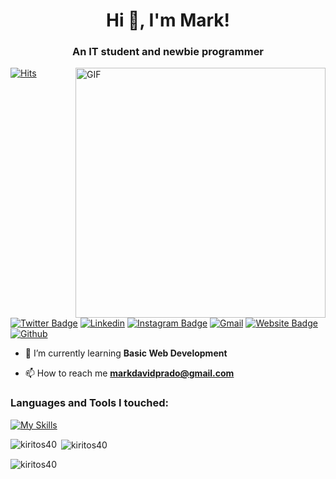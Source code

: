<h1 align="center">Hi 👋, I'm Mark!</h1>
<h3 align="center">An IT student and newbie programmer</h3>
<img align="right" alt="GIF" width="400" src="https://media.tenor.com/ojD7kYfG7FsAAAAi/marin-marin-kitagawa.gif">

[![Hits](https://hits.seeyoufarm.com/api/count/incr/badge.svg?url=https%3A%2F%2Fgithub.com%2FkiritoS40%2FkiritoS40&count_bg=%2379C83D&title_bg=%23555555&icon=&icon_color=%23E7E7E7&title=Profile+Views&edge_flat=false)](https://hits.seeyoufarm.com)
[![Twitter Badge](https://img.shields.io/badge/-Twitter-1da1f2?labelColor=1da1f2&logo=twitter&logoColor=white&link=https://twitter.com/mddp)](https://twitter.com/mddp)
[![Linkedin](https://img.shields.io/badge/-LinkedIn-blue?style=flat&logo=Linkedin&logoColor=white)](https://www.linkedin.com/in/mddp/)
[![Instagram Badge](https://img.shields.io/badge/-Instagram-purple?logo=instagram&logoColor=white&link=https://instagram.com/mddp/)](https://www.instagram.com/mddp)
[![Gmail](https://img.shields.io/badge/-Gmail-c14438?style=flat&logo=Gmail&logoColor=white)](mailto:markdavidprado@gmail.com)
[![Website Badge](https://img.shields.io/badge/-Website-c14438?style=flat&logo=Google-Chrome&logoColor=white&link=https://pytopia.ai)](https://pytopia.ai)
[![Github](https://img.shields.io/github/followers/kiritoS40?label=Follow&style=social)](https://github.com/kiritoS40)

- 🌱 I’m currently learning **Basic Web Development**

- 📫 How to reach me **markdavidprado@gmail.com**

<h3 align="left">Languages and Tools I touched:</h3>

[![My Skills](https://skillicons.dev/icons?i=latex,java,html,css,js,nodejs,figma,flutter,dart,mysql&perline=5)](https://skillicons.dev)

<p><img align="left" src="https://github-readme-stats.vercel.app/api/top-langs?username=kiritos40&show_icons=true&locale=en&layout=compact&theme=transparent" alt="kiritos40" /></p>

<p>&nbsp;<img align="center" src="https://github-readme-stats.vercel.app/api?username=kiritos40&show_icons=true&locale=en&theme=transparent" alt="kiritos40" /></p>

<p><img align="center" src="https://github-readme-streak-stats.herokuapp.com/?user=kiritos40&theme=transparent" alt="kiritos40" /></p>


